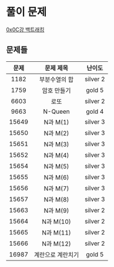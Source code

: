 # 풀이 문제

[0x0C강 백트래킹](https://www.acmicpc.net/workbook/view/7315)

## 문제들

| 문제  |     문제 제목     |  난이도  |
| :---: | :---------------: | :------: |
| 1182  |   부분수열의 합   | silver 2 |
| 1759  |    암호 만들기    |  gold 5  |
| 6603  |       로또        | silver 2 |
| 9663  |      N-Queen      |  gold 4  |
| 15649 |     N과 M(1)      | silver 3 |
| 15650 |     N과 M(2)      | silver 3 |
| 15651 |     N과 M(3)      | silver 3 |
| 15652 |     N과 M(4)      | silver 3 |
| 15654 |     N과 M(5)      | silver 3 |
| 15655 |     N과 M(6)      | silver 3 |
| 15656 |     N과 M(7)      | silver 3 |
| 15657 |     N과 M(8)      | silver 3 |
| 15663 |     N과 M(9)      | silver 2 |
| 15664 |     N과 M(10)     | silver 2 |
| 15665 |     N과 M(11)     | silver 2 |
| 15666 |     N과 M(12)     | silver 2 |
| 16987 | 계란으로 계란치기 |  gold 5  |

